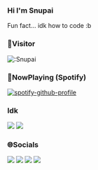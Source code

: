 ### Hi I'm Snupai

Fun fact... idk how to code :b

### 🐾Visitor

![:Snupai](https://count.ayaya.beauty/get/@snupai?theme=rule34)

### 🎵NowPlaying (Spotify)

[![spotify-github-profile](https://spotify-github-profile.kittinanx.com/api/view?uid=835vzb5j2dgkkjp05whasx6kl&cover_image=true&theme=novatorem&show_offline=false&background_color=121212&interchange=false&bar_color=53b14f&bar_color_cover=true)](https://spotify-github-profile.kittinanx.com/api/view?uid=835vzb5j2dgkkjp05whasx6kl&redirect=true)

### Idk

![](https://github-readme-stats.quantumlytangled.vercel.app/api/top-langs/?username=Snupai&layout=compact&show_icons=true&hide_border=true&count_private=true&theme=dracula&title_color=c6d0f5)
![](https://github-readme-stats.vercel.app/api/?username=Snupai&show_icons=true&hide_border=true&hide_title=true&count_private=true&theme=dracula&text_color=c6d0f5)

### 🌐Socials

[![](https://img.shields.io/badge/-5c5c5c?style=flat&logo=discord&label=%40snupai&color=9a9a9a)](http://discord.com/users/239809113125552129)
[![](https://img.shields.io/badge/-5c5c5c?style=flat&logo=steam&label=Snupai&color=9a9a9a)](http://steamcommunity.com/id/Snupai)
[![](https://img.shields.io/twitter/follow/Snupai?style=flat&logo=X)](https://twitter.com/Snupai)
[![](https://img.shields.io/twitter/follow/snupai.moe?style=flat&logo=bluesky)](https://bsky.app/profile/snupai.moe)
